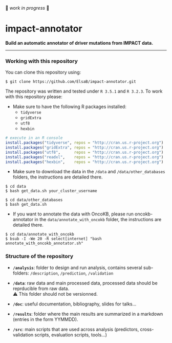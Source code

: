 :construction: *work in progress* :construction:

# impact-annotator

**Build an automatic annotator of driver mutations from IMPACT data.**

***

### Working with this repository
You can clone this repository using:
```shell
$ git clone https://github.com/ElsaB/impact-annotator.git
```

The repository was written and tested under `R 3.5.1` and `R 3.2.3`. To work with this repository please:

* Make sure to have the following R packages installed:
	* `tidyverse`
	* `gridExtra`
	* `utf8`
	* `hexbin`
```R
# execute in an R console
install.packages("tidyverse", repos = "http://cran.us.r-project.org")
install.packages("gridExtra", repos = "http://cran.us.r-project.org")
install.packages("utf8",      repos = "http://cran.us.r-project.org")
install.packages("readxl",    repos = "http://cran.us.r-project.org")
install.packages("hexbin",    repos = "http://cran.us.r-project.org")
```

* Make sure to download the data in the `/data` and `/data/other_databases` folders, the instructions are detailed there.
```shell
$ cd data
$ bash get_data.sh your_cluster_username
```
```shell
$ cd data/other_databases
$ bash get_data.sh
```

* If you want to annotate the data with OncoKB, please run oncokb-annotator in the `data/annotate_with_oncokb` folder, the instructions are detailed there.
```shell
$ cd data/annotate_with_oncokb
$ bsub -I -We 20 -R select[internet] "bash annotate_with_oncokb_annotator.sh"
```

### Structure of the repository

* **`/analysis`**: folder to design and run analysis, contains several sub-folders: `/description`, `/prediction`, `/validation`

* **`/data`**: raw data and main processed data, processed data should be reprducible from raw data.  
:warning: This folder should not be versionned.

* **`/doc`**: useful documentation, bibliography, slides for talks...

* **`/results`**: folder where the main results are summarized in a markdown (entries in the form YYMMDD).

* **`/src`**: main scripts that are used across analysis (predictors, cross-validation scripts, evaluation scripts, tools...)

